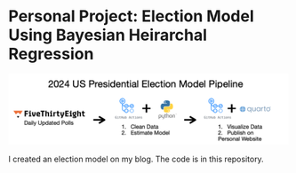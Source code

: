 # Personal Project: Election Model Using Bayesian Heirarchal Regression

![](data_pipeline.png)

I created an election model on my blog. The code is in this repository.
